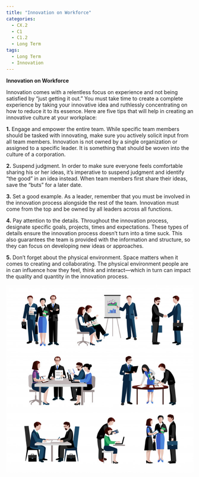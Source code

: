 ```yaml
---
title: "Innovation on Workforce"
categories:
  - CX.2
  - C1
  - C1.2
  - Long Term
tags:
  - Long Term
  - Innovation
---
```


**Innovation on Workforce**

Innovation comes with a relentless focus on experience and not being satisfied by “just getting it out.” You must take time to create a complete experience by taking your innovative idea and ruthlessly concentrating on how to reduce it to its essence.
Here are five tips that will help in creating an innovative culture at your workplace:


**1.** Engage and empower the entire team. While specific team members should be tasked with innovating, make sure you actively solicit input from all team members. Innovation is not owned by a single organization or assigned to a specific leader. It is something that should be woven into the culture of a corporation.

**2.** Suspend judgment. In order to make sure everyone feels comfortable sharing his or her ideas, it’s imperative to suspend judgment and identify “the good” in an idea instead. When team members first share their ideas, save the “buts” for a later date. 

**3.** Set a good example. As a leader, remember that you must be involved in the innovation process alongside the rest of the team. Innovation must come from the top and be owned by all leaders across all functions. 

**4.** Pay attention to the details. Throughout the innovation process, designate specific goals, projects, times and expectations. These types of details ensure the innovation process doesn’t turn into a time suck. This also guarantees the team is provided with the information and structure, so they can focus on developing new ideas or approaches.

**5.** Don’t forget about the physical environment. Space matters when it comes to creating and collaborating. The physical environment people are in can influence how they feel, think and interact—which in turn can impact the quality and quantity in the innovation process.

![image](https://github.com/ADOxx-org/DISRUPT-Knowledge-Base/blob/master/assets/images/teamwork-icons-set_1284-4409.jpg)
